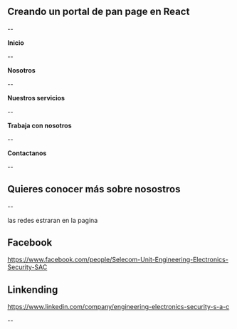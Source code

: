 ## Creando un portal de pan page en React 
--

**Inicio**

--

**Nosotros**

--

**Nuestros servicios**

--

**Trabaja con nosotros**

--

**Contactanos**

--

## Quieres conocer más sobre nosostros

--


las redes estraran en la pagina 

## Facebook

https://www.facebook.com/people/Selecom-Unit-Engineering-Electronics-Security-SAC

## Linkending

https://www.linkedin.com/company/engineering-electronics-security-s-a-c

--


